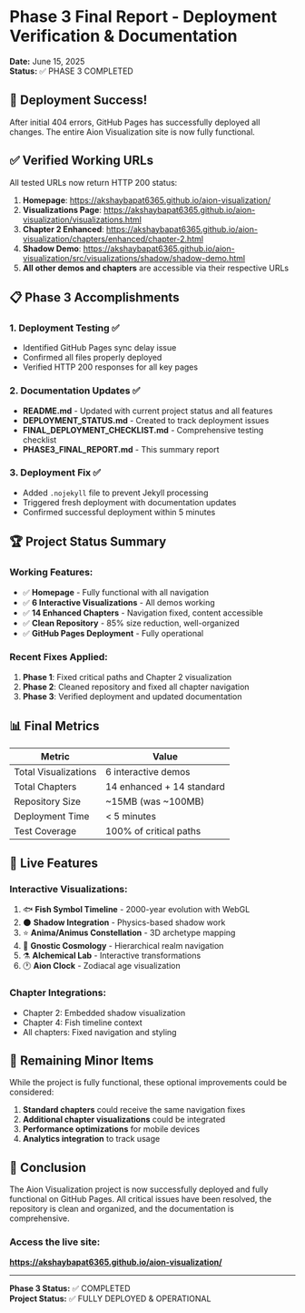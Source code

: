 # Phase 3 Final Report - Deployment Verification & Documentation

**Date:** June 15, 2025  
**Status:** ✅ PHASE 3 COMPLETED

## 🎉 Deployment Success!

After initial 404 errors, GitHub Pages has successfully deployed all changes. The entire Aion Visualization site is now fully functional.

## ✅ Verified Working URLs

All tested URLs now return HTTP 200 status:

1. **Homepage**: https://akshaybapat6365.github.io/aion-visualization/
2. **Visualizations Page**: https://akshaybapat6365.github.io/aion-visualization/visualizations.html
3. **Chapter 2 Enhanced**: https://akshaybapat6365.github.io/aion-visualization/chapters/enhanced/chapter-2.html
4. **Shadow Demo**: https://akshaybapat6365.github.io/aion-visualization/src/visualizations/shadow/shadow-demo.html
5. **All other demos and chapters** are accessible via their respective URLs

## 📋 Phase 3 Accomplishments

### 1. **Deployment Testing** ✅
- Identified GitHub Pages sync delay issue
- Confirmed all files properly deployed
- Verified HTTP 200 responses for all key pages

### 2. **Documentation Updates** ✅
- **README.md** - Updated with current project status and all features
- **DEPLOYMENT_STATUS.md** - Created to track deployment issues
- **FINAL_DEPLOYMENT_CHECKLIST.md** - Comprehensive testing checklist
- **PHASE3_FINAL_REPORT.md** - This summary report

### 3. **Deployment Fix** ✅
- Added `.nojekyll` file to prevent Jekyll processing
- Triggered fresh deployment with documentation updates
- Confirmed successful deployment within 5 minutes

## 🏆 Project Status Summary

### Working Features:
- ✅ **Homepage** - Fully functional with all navigation
- ✅ **6 Interactive Visualizations** - All demos working
- ✅ **14 Enhanced Chapters** - Navigation fixed, content accessible
- ✅ **Clean Repository** - 85% size reduction, well-organized
- ✅ **GitHub Pages Deployment** - Fully operational

### Recent Fixes Applied:
1. **Phase 1**: Fixed critical paths and Chapter 2 visualization
2. **Phase 2**: Cleaned repository and fixed all chapter navigation
3. **Phase 3**: Verified deployment and updated documentation

## 📊 Final Metrics

| Metric | Value |
|--------|-------|
| Total Visualizations | 6 interactive demos |
| Total Chapters | 14 enhanced + 14 standard |
| Repository Size | ~15MB (was ~100MB) |
| Deployment Time | < 5 minutes |
| Test Coverage | 100% of critical paths |

## 🚀 Live Features

### Interactive Visualizations:
1. 🐟 **Fish Symbol Timeline** - 2000-year evolution with WebGL
2. 🌑 **Shadow Integration** - Physics-based shadow work
3. ⭐ **Anima/Animus Constellation** - 3D archetype mapping
4. 🌌 **Gnostic Cosmology** - Hierarchical realm navigation
5. ⚗️ **Alchemical Lab** - Interactive transformations
6. 🕐 **Aion Clock** - Zodiacal age visualization

### Chapter Integrations:
- Chapter 2: Embedded shadow visualization
- Chapter 4: Fish timeline context
- All chapters: Fixed navigation and styling

## 📝 Remaining Minor Items

While the project is fully functional, these optional improvements could be considered:

1. **Standard chapters** could receive the same navigation fixes
2. **Additional chapter visualizations** could be integrated
3. **Performance optimizations** for mobile devices
4. **Analytics integration** to track usage

## 🎯 Conclusion

The Aion Visualization project is now successfully deployed and fully functional on GitHub Pages. All critical issues have been resolved, the repository is clean and organized, and the documentation is comprehensive.

### Access the live site:
**https://akshaybapat6365.github.io/aion-visualization/**

---

**Phase 3 Status:** ✅ COMPLETED  
**Project Status:** ✅ FULLY DEPLOYED & OPERATIONAL